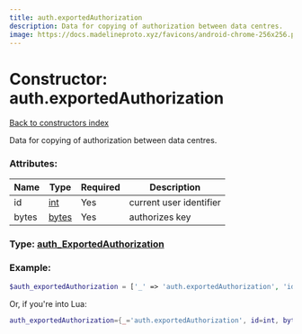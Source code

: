 ```yaml
---
title: auth.exportedAuthorization
description: Data for copying of authorization between data centres.
image: https://docs.madelineproto.xyz/favicons/android-chrome-256x256.png
---
```

# Constructor: auth.exportedAuthorization  
[Back to constructors index](index.md)



Data for copying of authorization between data centres.

### Attributes:

| Name     |    Type       | Required | Description |
|----------|---------------|----------|-------------|
|id|[int](../types/int.md) | Yes|current user identifier|
|bytes|[bytes](../types/bytes.md) | Yes|authorizes key|



### Type: [auth\_ExportedAuthorization](../types/auth_ExportedAuthorization.md)


### Example:

```php
$auth_exportedAuthorization = ['_' => 'auth.exportedAuthorization', 'id' => int, 'bytes' => 'bytes'];
```  


Or, if you're into Lua:

```lua
auth_exportedAuthorization={_='auth.exportedAuthorization', id=int, bytes='bytes'}

```


